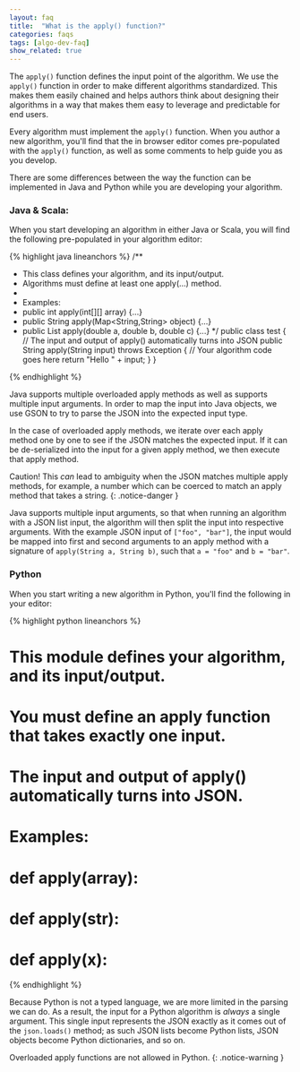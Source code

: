 ```yaml
---
layout: faq
title:  "What is the apply() function?"
categories: faqs
tags: [algo-dev-faq]
show_related: true
---
```



The `apply()` function defines the input point of the algorithm. We use the `apply()` function in order to make different algorithms standardized. This makes them easily chained and helps authors think about designing their algorithms in a way that makes them easy to leverage and predictable for end users.

Every algorithm must implement the `apply()` function. When you author a new algorithm, you'll find that the in browser editor comes pre-populated with the `apply()` function, as well as some comments to help guide you as you develop.

There are some differences between the way the function can be implemented in Java and Python while you are developing your algorithm.

### Java & Scala:

When you start developing an algorithm in either Java or Scala, you will find the following pre-populated in your algorithm editor:

{% highlight java lineanchors %}
/**
 * This class defines your algorithm, and its input/output.
 * Algorithms must define at least one apply(...) method.
 *
 * Examples:
 *   public int apply(int[][] array) {...}
 *   public String apply(Map<String,String> object) {...}
 *   public List<Double> apply(double a, double b, double c) {...}
 */
public class test {
    // The input and output of apply() automatically turns into JSON
    public String apply(String input) throws Exception {
        // Your algorithm code goes here
        return "Hello " + input;
    }
}

{% endhighlight %}

Java supports multiple overloaded apply methods as well as supports multiple input arguments. In order to map the input into Java objects, we use GSON to try to parse the JSON into the expected input type.

In the case of overloaded apply methods, we iterate over each apply method one by one to see if the JSON matches the expected input. If it can be de-serialized into the input for a given apply method, we then execute that apply method.

Caution! This *can* lead to ambiguity when the JSON matches multiple apply methods, for example, a number which can be coerced to match an apply method that takes a string.
{: .notice-danger }

Java supports multiple input arguments, so that when running an algorithm with a JSON list input, the algorithm will then split the input into respective arguments. With the example JSON input of `["foo", "bar"]`, the input would be mapped into first and second arguments to an apply method with a signature of `apply(String a, String b)`, such that `a = "foo"` and `b = "bar"`.

### Python

When you start writing a new algorithm in Python, you'll find the following in your editor:

{% highlight python lineanchors %}
# This module defines your algorithm, and its input/output.
# You must define an apply function that takes exactly one input.
# The input and output of apply() automatically turns into JSON.
#
# Examples:
#   def apply(array):
#   def apply(str):
#   def apply(x):
{% endhighlight %}

Because Python is not a typed language, we are more limited in the parsing we can do. As a result, the input for a Python algorithm is *always* a single argument. This single input represents the JSON exactly as it comes out of the `json.loads()` method; as such JSON lists become Python lists, JSON objects become Python dictionaries, and so on.

Overloaded apply functions are not allowed in Python.
{: .notice-warning }
